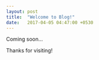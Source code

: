 ```yaml
---
layout: post
title:  "Welcome to Blog!"
date:   2017-04-05 04:47:00 +0530
---
```


Coming soon...

Thanks for visiting!
